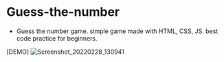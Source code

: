 # Guess-the-number
- Guess the number game. simple game made with HTML, CSS, JS. best code practice for beginners.

[DEMO]
![Screenshot_20220228_130941](https://user-images.githubusercontent.com/63858190/155943264-3b3d0d25-e368-4b37-97a7-32425b8bef1e.png)

